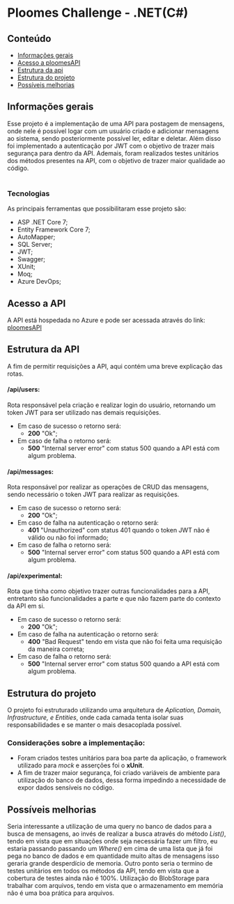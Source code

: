 # Ploomes Challenge - .NET(C#)

## Conteúdo

- [Informações gerais](#informações-gerais)
- [Acesso a ploomesAPI](#acesso-a-API)
- [Estrutura da api](#estrutura-da-api)
- [Estrutura do projeto](#estrutura-do-projeto)
- [Possíveis melhorias](#possíveis-melhorias)

## Informações gerais

Esse projeto é a implementação de uma API para postagem de mensagens, onde nele é possível logar com um usuário criado e adicionar mensagens ao sistema, sendo posteriormente possível ler, editar e deletar. Além disso foi implementado a autenticação por JWT com o objetivo de trazer mais segurança para dentro da API. Ademais, foram realizados testes unitários dos métodos presentes na API, com o objetivo de trazer maior qualidade ao código.
<br/>
<br/>

### Tecnologias

As principais ferramentas que possibilitaram esse projeto são:

- ASP .NET Core 7;
- Entity Framework Core 7;
- AutoMapper;
- SQL Server;
- JWT;
- Swagger;
- XUnit;
- Moq;
- Azure DevOps;

## Acesso a API

A API está hospedada no Azure e pode ser acessada através do link: <a href="https://ploomes-challenge.azurewebsites.net/swagger" target="_blank">ploomesAPI</a>
<br>

## Estrutura da API

A fim de permitir requisições a API, aqui contém uma breve explicação das rotas.

#### **/api/users**:

Rota responsável pela criação e realizar login do usuário, retornando um token JWT para ser utilizado nas demais requisições.

- Em caso de sucesso o retorno será:
  - **200** "Ok";
- Em caso de falha o retorno será:
  - **500** "Internal server error" com status 500 quando a API está com algum problema. <br/>

#### **/api/messages**:

Rota responsável por realizar as operações de CRUD das mensagens, sendo necessário o token JWT para realizar as requisições.

- Em caso de sucesso o retorno será:
  - **200** "Ok";
- Em caso de falha na autenticação o retorno será:
  - **401** "Unauthorized" com status 401 quando o token JWT não é válido ou não foi informado;
- Em caso de falha o retorno será:
    - **500** "Internal server error" com status 500 quando a API está com algum problema. <br/>

#### **/api/experimental**:    

Rota que tinha como objetivo trazer outras funcionalidades para a API, entretanto são funcionalidades a parte e que não fazem parte do contexto da API em si.

- Em caso de sucesso o retorno será:
  - **200** "Ok";
- Em caso de falha na autenticação o retorno será:
    - **400** "Bad Request" tendo em vista que não foi feita uma requisição da maneira correta;
- Em caso de falha o retorno será:
    - **500** "Internal server error" com status 500 quando a API está com algum problema. <br/>


## Estrutura do projeto

O projeto foi estruturado utilizando uma arquitetura de _Aplication, Domain, Infrastructure, e Entities_, onde cada camada tenta isolar suas responsabilidades e se manter o mais desacoplada possível.

### Considerações sobre a implementação:

- Foram criados testes unitários para boa parte da aplicação, o framework utilizado para _mock_ e asserções foi o **xUnit**.
- A fim de trazer maior segurança, foi criado variáveis de ambiente para utilização do banco de dados, dessa forma impedindo a necessidade de expor dados sensíveis no código.

## Possíveis melhorias

Seria interessante a utilização de uma query no banco de dados para a busca de mensagens, ao invés de realizar a busca através do método _List()_, tendo em vista que em situações onde seja necessária fazer um filtro, eu estaria passando passando um _Where()_ em cima de uma lista que já foi pega no banco de dados e em quantidade muito altas de mensagens isso geraria grande desperdício de memoria.
Outro ponto seria o termino de testes unitários em todos os métodos da API, tendo em vista que a cobertura de testes ainda não é 100%.
Utilização do BlobStorage para trabalhar com arquivos, tendo em vista que o armazenamento em memória não é uma boa prática para arquivos.